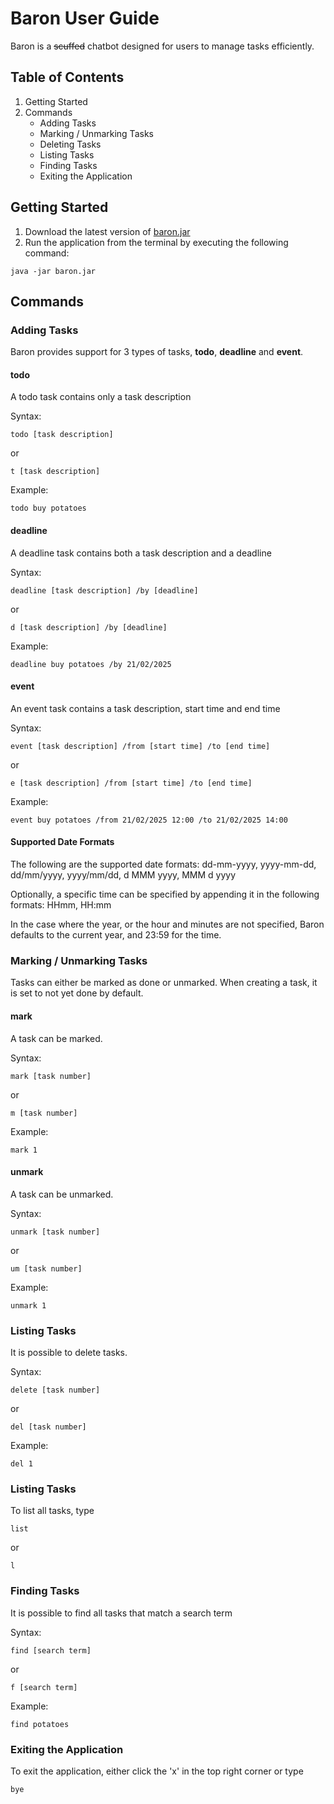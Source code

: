 # Baron User Guide

Baron is a ~~scuffed~~ chatbot designed for users to manage tasks efficiently.

## Table of Contents

1. Getting Started
2. Commands
   - Adding Tasks
   - Marking / Unmarking Tasks
   - Deleting Tasks
   - Listing Tasks
   - Finding Tasks
   - Exiting the Application

## Getting Started

1. Download the latest version of [baron.jar](https://github.com/lilyium/ip/releases)
2. Run the application from the terminal by executing the following command:
```
java -jar baron.jar
```

## Commands

### Adding Tasks

Baron provides support for 3 types of tasks, **todo**, **deadline** and **event**.

#### todo

A todo task contains only a task description

Syntax:
```
todo [task description]
```
or 
```
t [task description]
```

Example:
```
todo buy potatoes
```

#### deadline

A deadline task contains both a task description and a deadline

Syntax:
```
deadline [task description] /by [deadline]
```
or
```
d [task description] /by [deadline]
```

Example:
```
deadline buy potatoes /by 21/02/2025
```

#### event

An event task contains a task description, start time and end time

Syntax:
```
event [task description] /from [start time] /to [end time]
```
or
```
e [task description] /from [start time] /to [end time]
```

Example:
```
event buy potatoes /from 21/02/2025 12:00 /to 21/02/2025 14:00
```

#### Supported Date Formats

The following are the supported date formats: dd-mm-yyyy, yyyy-mm-dd, dd/mm/yyyy, yyyy/mm/dd, d MMM yyyy, MMM d yyyy

Optionally, a specific time can be specified by appending it in the following formats: HHmm, HH:mm

In the case where the year, or the hour and minutes are not specified, Baron defaults to the current year, and 23:59 for the time.

### Marking / Unmarking Tasks

Tasks can either be marked as done or unmarked. When creating a task, it is set to not yet done by default.

#### mark

A task can be marked.

Syntax:
```
mark [task number]
```
or
```
m [task number]
```

Example:
```
mark 1
```

#### unmark

A task can be unmarked.

Syntax:
```
unmark [task number]
```
or
```
um [task number]
```

Example:
```
unmark 1
```

### Listing Tasks

It is possible to delete tasks.

Syntax:
```
delete [task number]
```
or
```
del [task number]
```

Example:
```
del 1
```

### Listing Tasks

To list all tasks, type
```
list
```
or
```
l
```

### Finding Tasks

It is possible to find all tasks that match a search term

Syntax:
```
find [search term]
```
or
```
f [search term]
```

Example:
```
find potatoes
```

### Exiting the Application

To exit the application, either click the 'x' in the top right corner or type
```
bye
```